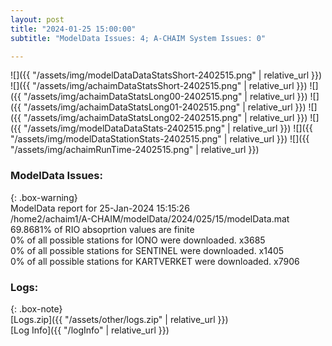 ```yaml
---
layout: post
title: "2024-01-25 15:00:00"
subtitle: "ModelData Issues: 4; A-CHAIM System Issues: 0"

---
```


![]({{ "/assets/img/modelDataDataStatsShort-2402515.png" | relative_url }})
![]({{ "/assets/img/achaimDataStatsShort-2402515.png" | relative_url }})
![]({{ "/assets/img/achaimDataStatsLong00-2402515.png" | relative_url }})
![]({{ "/assets/img/achaimDataStatsLong01-2402515.png" | relative_url }})
![]({{ "/assets/img/achaimDataStatsLong02-2402515.png" | relative_url }})
![]({{ "/assets/img/modelDataDataStats-2402515.png" | relative_url }})
![]({{ "/assets/img/modelDataStationStats-2402515.png" | relative_url }})
![]({{ "/assets/img/achaimRunTime-2402515.png" | relative_url }})


### ModelData Issues:  
  
{: .box-warning}  
 ModelData report for 25-Jan-2024 15:15:26   
 /home2/achaim1/A-CHAIM/modelData/2024/025/15/modelData.mat   
 69.8681% of RIO absoprtion values are finite   
 0% of all possible stations for IONO were downloaded. x3685   
 0% of all possible stations for SENTINEL were downloaded. x1405   
 0% of all possible stations for KARTVERKET were downloaded. x7906   
  


### Logs:  
  
{: .box-note}  
[Logs.zip]({{ "/assets/other/logs.zip" | relative_url }})  
[Log Info]({{ "/logInfo" | relative_url }})  
